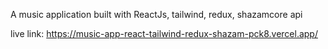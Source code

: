 A music application built with ReactJs, tailwind, redux, shazamcore api

live link: https://music-app-react-tailwind-redux-shazam-pck8.vercel.app/
